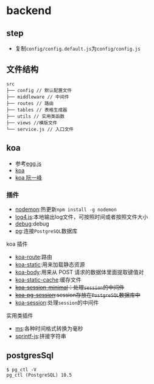 # backend

## step
- 复制`config/config.default.js`为`config/config.js`

## 文件结构
```
src
├── config // 默认配置文件
├── middleware // 中间件
├── routes // 路由
├── tables // 表格生成器
├── utils // 实用类函数
├── views //模版文件
└── service.js // 入口文件
```

## koa
- 参考[egg.js](https://eggjs.org/zh-cn/intro/egg-and-koa.html)
- [koa](https://github.com/demopark/koa-docs-Zh-CN)
- [koa 阮一峰](http://www.ruanyifeng.com/blog/2017/08/koa.html)

### 插件
- [nodemon](https://github.com/remy/nodemon):热更新`npm install -g nodemon`
- [log4.js](https://www.npmjs.com/package/log4js):本地输出log文件，可按照时间或者按照文件大小
- [debug](https://www.npmjs.com/package/debug):debug
- [pg](https://www.npmjs.com/package/pg):连接`PostgreSQL`数据库

koa 插件
- [koa-route](https://www.npmjs.com/package/koa-route):路由
- [koa-static](https://www.npmjs.com/package/koa-static):用来加载静态资源
- [koa-body](https://www.npmjs.com/package/koa-body):用来从 POST 请求的数据体里面提取键值对
- [koa-static-cache](https://www.npmjs.com/package/koa-static-cache):缓存文件
- ~~[koa-session-minimal](https://www.npmjs.com/package/koa-session-minimal)：处理`session`的中间件~~
- ~~[koa-pg-session](https://www.npmjs.com/package/koa-pg-session):session存放在`PostgreSQL`数据库中~~
- [koa-session](https://www.npmjs.com/package/koa-session):处理`session`的中间件

实用类插件
- [ms](https://www.npmjs.com/package/ms):各种时间格式转换为毫秒
- [sprintf-js](https://www.npmjs.com/package/sprintf-js):拼接字符串


## postgresSql
```
$ pg_ctl -V
pg_ctl (PostgreSQL) 10.5
```
